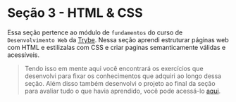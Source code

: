 # Seção 3 - HTML & CSS

Essa seção pertence ao módulo de `fundamentos` do curso  de `` Desenvolvimento Web`` da [Trybe](https://www.betrybe.com/). Nessa seção aprendi estruturar páginas web com HTML e estilizalas com CSS e criar paginas  semanticamente válidas e acessíveis.


>Tendo isso em mente aqui você encontrará os exercícios que desenvolvi para fixar os conhecimentos que adquiri ao longo dessa seção. Além disso também desenvolvi o projeto ao final da seção para avaliar tudo o que havia aprendido, você pode acessá-lo [aqui](https://github.com/SamuelR499/lessons-learned).